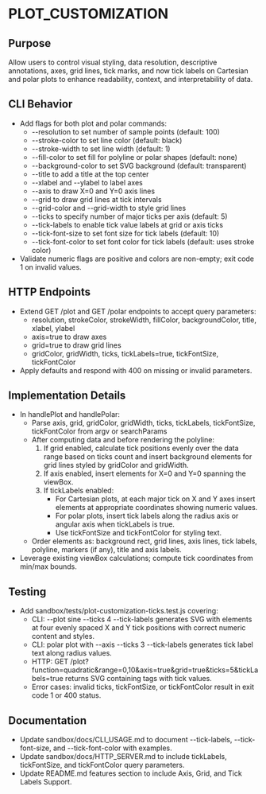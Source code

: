 # PLOT_CUSTOMIZATION

## Purpose
Allow users to control visual styling, data resolution, descriptive annotations, axes, grid lines, tick marks, and now tick labels on Cartesian and polar plots to enhance readability, context, and interpretability of data.

## CLI Behavior
- Add flags for both plot and polar commands:
  - --resolution <points> to set number of sample points (default: 100)
  - --stroke-color <color> to set line color (default: black)
  - --stroke-width <pixels> to set line width (default: 1)
  - --fill-color <color> to set fill for polyline or polar shapes (default: none)
  - --background-color <color> to set SVG background (default: transparent)
  - --title <string> to add a title at the top center
  - --xlabel <string> and --ylabel <string> to label axes
  - --axis to draw X=0 and Y=0 axis lines
  - --grid to draw grid lines at tick intervals
  - --grid-color <color> and --grid-width <pixels> to style grid lines
  - --ticks <number> to specify number of major ticks per axis (default: 5)
  - --tick-labels to enable tick value labels at grid or axis ticks
  - --tick-font-size <pixels> to set font size for tick labels (default: 10)
  - --tick-font-color <color> to set font color for tick labels (default: uses stroke color)
- Validate numeric flags are positive and colors are non-empty; exit code 1 on invalid values.

## HTTP Endpoints
- Extend GET /plot and GET /polar endpoints to accept query parameters:
  - resolution, strokeColor, strokeWidth, fillColor, backgroundColor, title, xlabel, ylabel
  - axis=true to draw axes
  - grid=true to draw grid lines
  - gridColor, gridWidth, ticks, tickLabels=true, tickFontSize, tickFontColor
- Apply defaults and respond with 400 on missing or invalid parameters.

## Implementation Details
- In handlePlot and handlePolar:
  - Parse axis, grid, gridColor, gridWidth, ticks, tickLabels, tickFontSize, tickFontColor from argv or searchParams
  - After computing data and before rendering the polyline:
    1. If grid enabled, calculate tick positions evenly over the data range based on ticks count and insert background <line> elements for grid lines styled by gridColor and gridWidth.
    2. If axis enabled, insert <line> elements for X=0 and Y=0 spanning the viewBox.
    3. If tickLabels enabled:
       - For Cartesian plots, at each major tick on X and Y axes insert <text> elements at appropriate coordinates showing numeric values.
       - For polar plots, insert tick labels along the radius axis or angular axis when tickLabels is true.
       - Use tickFontSize and tickFontColor for styling text.
  - Order elements as: background rect, grid lines, axis lines, tick labels, polyline, markers (if any), title and axis labels.
- Leverage existing viewBox calculations; compute tick coordinates from min/max bounds.

## Testing
- Add sandbox/tests/plot-customization-ticks.test.js covering:
  - CLI: --plot sine --ticks 4 --tick-labels generates SVG with <text> elements at four evenly spaced X and Y tick positions with correct numeric content and styles.
  - CLI: polar plot with --axis --ticks 3 --tick-labels generates tick label text along radius values.
  - HTTP: GET /plot?function=quadratic&range=0,10&axis=true&grid=true&ticks=5&tickLabels=true returns SVG containing <text> tags with tick values.
  - Error cases: invalid ticks, tickFontSize, or tickFontColor result in exit code 1 or 400 status.

## Documentation
- Update sandbox/docs/CLI_USAGE.md to document --tick-labels, --tick-font-size, and --tick-font-color with examples.
- Update sandbox/docs/HTTP_SERVER.md to include tickLabels, tickFontSize, and tickFontColor query parameters.
- Update README.md features section to include Axis, Grid, and Tick Labels Support.